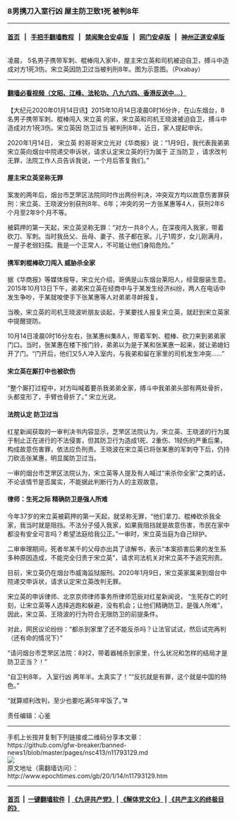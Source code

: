 ### 8男携刀入室行凶  屋主防卫致1死 被判8年
------------------------

#### [首页](https://github.com/gfw-breaker/banned-news1/blob/master/README.md) &nbsp;&nbsp;|&nbsp;&nbsp; [手把手翻墙教程](https://github.com/gfw-breaker/guides/wiki) &nbsp;&nbsp;|&nbsp;&nbsp; [禁闻聚合安卓版](https://github.com/gfw-breaker/bn-android) &nbsp;&nbsp;|&nbsp;&nbsp; [网门安卓版](https://github.com/oGate2/oGate) &nbsp;&nbsp;|&nbsp;&nbsp; [神州正道安卓版](https://github.com/SzzdOgate/update) 



<div><img alt="" class="aligncenter wp-post-image" src="http://i.epochtimes.com/assets/uploads/2020/01/1920x1280_812421530952-600x400.jpg"/>
<div class="red16 caption">
 <p>
  凌晨， 5名男子携带军刺、棍棒闯入家中，屋主宋立英和司机被迫自卫，搏斗中造成对方1死3伤。宋立英因防卫过当被判刑8年。图为示意图。（Pixabay）
 </p>
</div>
</div><hr/>

#### [翻墙必看视频（文昭、江峰、法轮功、八九六四、香港反送中...）](https://github.com/gfw-breaker/banned-news1/blob/master/pages/link3.md)

<div><p>
 【大纪元2020年01月14日讯】2015年10月14日凌晨0时16分许，在山东烟台，8名男子携带军刺、棍棒闯入
 <ok href="http://www.epochtimes.com/gb/tag/%E5%AE%8B%E7%AB%8B%E8%8B%B1.html">
  宋立英
 </ok>
 的家，宋立英和司机王晓波被迫自卫，搏斗中造成对方1死3伤。宋立英因
 <ok href="http://www.epochtimes.com/gb/tag/%E9%98%B2%E5%8D%AB%E8%BF%87%E5%BD%93.html">
  防卫过当
 </ok>
 被判刑8年，近日，家人提起申诉。
</p>
<p>
 2020年1月14日，
 <ok href="http://www.epochtimes.com/gb/tag/%E5%AE%8B%E7%AB%8B%E8%8B%B1.html">
  宋立英
 </ok>
 的哥哥宋立光对《华商报》说：“1月9日，我代表我弟弟宋立英向烟台中院递交申诉状，请求认定宋立英的行为属于
 <ok href="http://www.epochtimes.com/gb/tag/%E6%AD%A3%E5%BD%93%E9%98%B2%E5%8D%AB.html">
  正当防卫
 </ok>
 ，请求改判无罪，法院工作人员告诉我说，一个月后答复我们。”
</p>
<h4>
 屋主宋立英坚称无罪
</h4>
<p>
 案发的两年后，烟台市芝罘区法院同时作出两份判决，冲突双方均以故意伤害罪获刑：宋立英、王晓波分别获刑8年、6年；冲突的另一方张某惠等4人，获刑2年6个月至2年9个月不等。
</p>
<p>
 被羁押的第一天起，宋立英坚称无罪：“对方一共8个人，在深夜闯入我家，带着砍刀、军刺。当时我岳父、岳母、妻子、孩子都在家。儿子1周岁，女儿刚满月，一屋子老弱妇孺。我是一个正常人，不可能让他们身陷危险。”
</p>
<h4>
 携军刺棍棒砍刀闯入 威胁杀全家
</h4>
<p>
 据《华商报》等媒体报导，宋立光介绍，哥俩是山东烟台莱阳人，经营服装生意。2015年10月13日下午，弟弟宋立英在经商中与于某发生经济纠纷，两人在电话中发生争吵，于某就唆使手下张某惠等人对弟弟寻衅报复。
</p>
<p>
 当晚，宋立英的司机王晓波听朋友谈起，于某要找人报复宋立英，就赶到宋立英家中提醒提防。
</p>
<p>
 10月14日凌晨0时16分左右，张某惠纠集8人，带着军刺、棍棒、砍刀来到弟弟家门口。当时，张某惠在楼下按门铃，弟弟以为是于某和张某惠一起来，就让弟媳妇开了门。“门开后，他们又5人冲入室内，与我弟和留在家里的司机发生冲突……”
</p>
<h4>
 宋立英在厮打中也被砍伤
</h4>
<p>
 “整个厮打过程中，对方叫喊着要杀我弟弟全家，搏斗中我弟弟头部有两处骨折，头都变形了，手臂也骨折了。” 宋立光说。
</p>
<h4>
 法院认定
 <ok href="http://www.epochtimes.com/gb/tag/%E9%98%B2%E5%8D%AB%E8%BF%87%E5%BD%93.html">
  防卫过当
 </ok>
</h4>
<p>
 红星新闻获取的一审判决书内容显示，芝罘区法院认为，宋立英、王晓波的行为属于制止正在进行的不法侵害，但其防卫行为造成1死、2重伤、1轻伤的严重后果，构成故意伤害罪，依法应负刑责。王晓波在宋立英已将张某惠的军刺夺下后，仍持刀砍击张某惠，明显属防卫过当。
</p>
<p>
 一审的烟台市芝罘区法院认为，宋立英等人提及有人喊过“来杀你全家”之类的话，不论该情节是否属实，不能据此判断行为人的主观故意。
</p>
<h4>
 律师：生死之际 精确防卫是强人所难
</h4>
<p>
 今年37岁的宋立英被羁押的第一天起，就坚称无罪，“他们拿刀、棍棒砍杀我全家，我当时就是阻挡。不法分子侵入我家，如果我阻挡就是故意伤害，市民在家中都没有安全可言吗？希望法庭给我公正。”一审时，宋立英当庭为自己辩护。
</p>
<p>
 二审审理期间，死者牟某千的父母亦出具了谅解书，表示“本案损害后果的发生系多种原因造成，不能完全归责于宋立英”，请求司法机关对宋立英不予追究刑责。
</p>
<p>
 目前，宋立英仍在烟台市威海监狱服刑。2020年1月9日，宋立英家属来到烟台中院递交申诉状，请求认定宋立英改判无罪。
</p>
<p>
 宋立英的申诉律师、北京京师律师事务所律师范辰对红星新闻说， “生死存亡的时刻，让宋立英等人选择逃跑和躲避，没有机会；让他们精确防卫，是强人所难”，因此，宋立英、王晓波的行为符合无限防卫的前提条件。
 <br/>
</p>
<p>
 对此，网民议论纷纷：“都杀到家里了还不能反杀吗？让法官试试，然后试完再判（还有命的情况下）”
</p>
<p>
 “请问烟台市芝罘区法院：8对2，带着器械杀到家里，什么状况和怎样的结局才是防卫正当？！”
</p>
<p>
 “自卫判8年，
 <ok href="http://www.epochtimes.com/gb/tag/%E5%85%A5%E5%AE%A4%E8%A1%8C%E5%87%B6.html">
  入室行凶
 </ok>
 两年半。太真实了！”“反抗就是有罪，这个就是中国的特色。”
</p>
<p>
 “就算顺利改判，至少也要吃满5年牢饭了。”#
</p>
<p>
 责任编辑：心鉴
</p>
</div>
<hr/>
手机上长按并复制下列链接或二维码分享本文章：<br/>
https://github.com/gfw-breaker/banned-news1/blob/master/pages/nsc413/n11793129.md <br/>
<a href='https://github.com/gfw-breaker/banned-news1/blob/master/pages/nsc413/n11793129.md'><img src='https://github.com/gfw-breaker/banned-news1/blob/master/pages/nsc413/n11793129.md.png'/></a> <br/>
原文地址（需翻墙访问）：http://www.epochtimes.com/gb/20/1/14/n11793129.htm


------------------------
#### [首页](https://github.com/gfw-breaker/banned-news1/blob/master/README.md) &nbsp;|&nbsp; [一键翻墙软件](https://github.com/gfw-breaker/nogfw/blob/master/README.md) &nbsp;| [《九评共产党》](https://github.com/gfw-breaker/9ping.md/blob/master/README.md#九评之一评共产党是什么) | [《解体党文化》](https://github.com/gfw-breaker/jtdwh.md/blob/master/README.md) | [《共产主义的终极目的》](https://github.com/gfw-breaker/gczydzjmd.md/blob/master/README.md)


<img src='http://gfw-breaker.win/banned-news/pages/nsc413/n11793129.md' width='0px' height='0px'/>